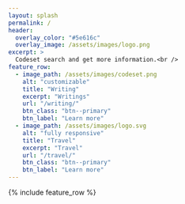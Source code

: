 ```yaml
---
layout: splash
permalink: /
header:
  overlay_color: "#5e616c"
  overlay_image: /assets/images/logo.png
excerpt: >
  Codeset search and get more information.<br />
feature_row:
  - image_path: /assets/images/codeset.png
    alt: "customizable"
    title: "Writing"
    excerpt: "Writings"
    url: "/writing/"
    btn_class: "btn--primary"
    btn_label: "Learn more"
  - image_path: /assets/images/logo.svg
    alt: "fully responsive"
    title: "Travel"
    excerpt: "Travel"
    url: "/travel/"
    btn_class: "btn--primary"
    btn_label: "Learn more"   
---
```


{% include feature_row %}
